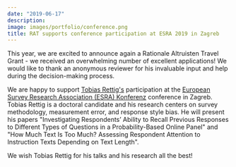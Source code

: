 ```yaml
---
date: "2019-06-17"
description: 
image: images/portfolio/conference.png
title: RAT supports conference participation at ESRA 2019 in Zagreb
---
```


This year, we are excited to announce again a Rationale Altruisten Travel Grant - we received an overwhelming number of excellent applications! We would like to thank an anonymous reviewer for his invaluable input and help during the decision-making process.

We are happy to support [Tobias Rettig's](https://reforms.uni-mannheim.de/ionas/sowi/reforms/internet_panel/Team/rettig_tobias/) participation at the [European Survey Research Association (ESRA) Konferenz](https://www.europeansurveyresearch.org/conferences/overview) conference in Zagreb. Tobias Rettig is a doctoral candidate and his research centers on survey methodology, measurement error, and response style bias. He will present his papers "Investigating Respondents’ Ability to Recall Previous Responses to Different Types of Questions in a Probability-Based Online Panel" and "How Much Text Is Too Much? Assessing Respondent Attention to Instruction Texts Depending on Text Length".

We wish Tobias Rettig for his talks and his research all the best!